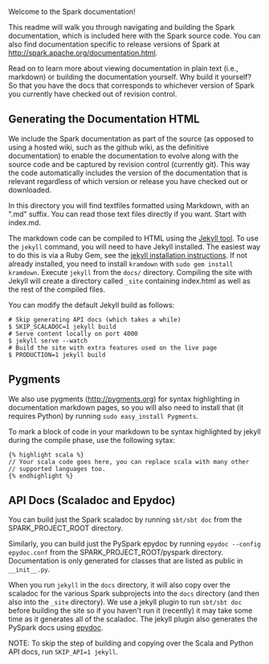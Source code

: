Welcome to the Spark documentation!

This readme will walk you through navigating and building the Spark documentation, which is included here with the Spark source code. You can also find documentation specific to release versions of Spark at http://spark.apache.org/documentation.html.

Read on to learn more about viewing documentation in plain text (i.e., markdown) or building the documentation yourself. Why build it yourself? So that you have the docs that corresponds to whichever version of Spark you currently have checked out of revision control.

## Generating the Documentation HTML

We include the Spark documentation as part of the source (as opposed to using a hosted wiki, such as the github wiki, as the definitive documentation) to enable the documentation to evolve along with the source code and be captured by revision control (currently git). This way the code automatically includes the version of the documentation that is relevant regardless of which version or release you have checked out or downloaded.

In this directory you will find textfiles formatted using Markdown, with an ".md" suffix. You can read those text files directly if you want. Start with index.md.

The markdown code can be compiled to HTML using the 
[Jekyll tool](http://jekyllrb.com).
To use the `jekyll` command, you will need to have Jekyll installed. 
The easiest way to do this is via a Ruby Gem, see the 
[jekyll installation instructions](http://jekyllrb.com/docs/installation).
If not already installed, you need to install `kramdown` with `sudo gem install kramdown`.
Execute `jekyll` from the `docs/` directory. Compiling the site with Jekyll will create a directory called
`_site` containing index.html as well as the rest of the compiled files.

You can modify the default Jekyll build as follows:

    # Skip generating API docs (which takes a while)
    $ SKIP_SCALADOC=1 jekyll build
    # Serve content locally on port 4000
    $ jekyll serve --watch
    # Build the site with extra features used on the live page
    $ PRODUCTION=1 jekyll build

## Pygments

We also use pygments (http://pygments.org) for syntax highlighting in documentation markdown pages, so you will also need to install that (it requires Python) by running `sudo easy_install Pygments`.

To mark a block of code in your markdown to be syntax highlighted by jekyll during the compile phase, use the following sytax:

    {% highlight scala %}
    // Your scala code goes here, you can replace scala with many other
    // supported languages too.
    {% endhighlight %}

## API Docs (Scaladoc and Epydoc)

You can build just the Spark scaladoc by running `sbt/sbt doc` from the SPARK_PROJECT_ROOT directory.

Similarly, you can build just the PySpark epydoc by running `epydoc --config epydoc.conf` from the SPARK_PROJECT_ROOT/pyspark directory. Documentation is only generated for classes that are listed as public in `__init__.py`.

When you run `jekyll` in the `docs` directory, it will also copy over the scaladoc for the various Spark subprojects into the `docs` directory (and then also into the `_site` directory). We use a jekyll plugin to run `sbt/sbt doc` before building the site so if you haven't run it (recently) it may take some time as it generates all of the scaladoc.  The jekyll plugin also generates the PySpark docs using [epydoc](http://epydoc.sourceforge.net/).

NOTE: To skip the step of building and copying over the Scala and Python API docs, run `SKIP_API=1 jekyll`.
